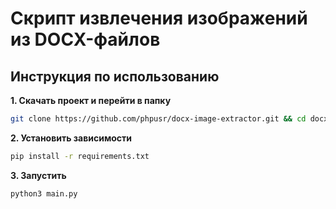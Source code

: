 Скрипт извлечения изображений из DOCX-файлов
====

## Инструкция по использованию

**1. Скачать проект и перейти в папку**

```bash
git clone https://github.com/phpusr/docx-image-extractor.git && cd docx-image-extractor
```

**2. Установить зависимости**

```bash
pip install -r requirements.txt
```

**3. Запустить**

```bash
python3 main.py
```
